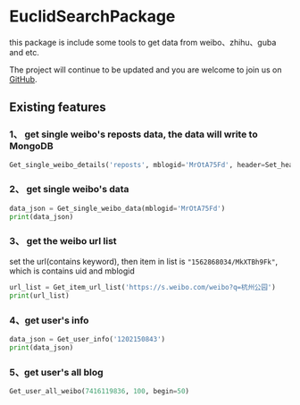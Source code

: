 # EuclidSearchPackage

this package is include some tools to get data from weibo、zhihu、guba and etc.

The project will continue to be updated and you are welcome to join us on [GitHub](https://github.com/Euclid-Jie/EuclidSearchPackage).

## Existing features

### 1、 get single weibo's reposts data, the data will write to MongoDB

```python
Get_single_weibo_details('reposts', mblogid='MrOtA75Fd', header=Set_header('cookie.txt')).main_get()
```
### 2、 get single weibo's data

```python
data_json = Get_single_weibo_data(mblogid='MrOtA75Fd')
print(data_json)
```
### 3、 get the weibo url list

set the url(contains keyword),  then  item in list is `"1562868034/MkXTBh9Fk"`, which is contains uid and mblogid

```python
url_list = Get_item_url_list('https://s.weibo.com/weibo?q=杭州公园')
print(url_list)
```
### 4、get user's info

```python
data_json = Get_user_info('1202150843')
print(data_json)
```
### 5、get user's all blog

```python
Get_user_all_weibo(7416119836, 100, begin=50)
```